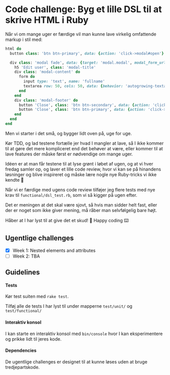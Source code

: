# Code challenge: Byg et lille DSL til at skrive HTML i Ruby

Når vi om mange uger er færdige vil man kunne lave virkelig omfattende markup i stil med:

```ruby
html do
  button class: 'btn btn-primary', data: {action: 'click->modal#open'}

  div class: 'modal fade', data: {target: 'modal.modal', modal_form_url: user_path(user)} do
    h5 'Edit user', class: 'modal-title'
    div class: 'modal-content' do
      form do
        input type: 'text', name: 'fullname'
        textarea row: 50, cols: 50, data: {behavior: 'autogrowing-textarea'}
      end
    end
    div class: 'modal-footer' do
      button 'Close', class: 'btn btn-secondary', data: {action: 'click->modal#close'}
      button 'Close', class: 'btn btn-primary', data: {action: 'click->modal#save'}
    end
  end
end
```

Men vi starter i det små, og bygger lidt oven på, uge for uge.

Kør TDD, og lad testene fortælle jer hvad I mangler at lave, så I ikke kommer til at gøre det mere kompliceret end det behøver at være, eller kommer til at lave features der måske først er nødvendige om mange uger.

Idéen er at man får testene til at lyse grønt i løbet af ugen, og at vi hver fredag samler op, og laver et lille code review, hvor vi kan se på hinandens løsninger og blive inspireret og måske lære nogle nye Ruby-tricks vi ikke kendte 🙂

Når vi er færdige med ugens code review tilføjer jeg flere tests med nye krav til `functional/dsl_test.rb`, som vi så kigger på ugen efter.

Det er meningen at det skal være sjovt, så hvis man sidder helt fast, eller der er noget som ikke giver mening, må råber man selvfølgelig bare højt.

Håber at I har lyst til at give det et skud! 🙂 Happy coding ⌨️

## Ugentlige challenges

- [x] Week 1: Nested elements and attributes
- [ ] Week 2: TBA

## Guidelines

#### Tests
Kør test suiten med `rake test`.

Tilføj alle de tests I har lyst til under mapperne `test/unit/` og `test/functional/`

#### Interaktiv konsol
I kan starte en interaktiv konsol med `bin/console` hvor I kan eksperimentere og prikke lidt til jeres kode.

#### Dependencies
De ugentlige challenges er designet til at kunne løses uden at bruge tredjepartskode.
